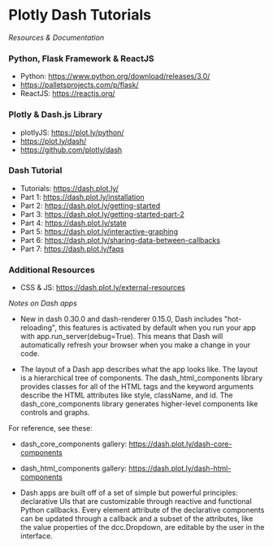 # Plotly Dash Tutorials


_Resources & Documentation_

### Python, Flask Framework & ReactJS
- Python: https://www.python.org/download/releases/3.0/
- https://palletsprojects.com/p/flask/
- ReactJS: https://reactjs.org/

### Plotly & Dash.js Library
- plotlyJS: https://plot.ly/python/
- https://plot.ly/dash/
- https://github.com/plotly/dash

### Dash Tutorial
- Tutorials: https://dash.plot.ly/
- Part 1: https://dash.plot.ly/installation
- Part 2: https://dash.plot.ly/getting-started
- Part 3: https://dash.plot.ly/getting-started-part-2
- Part 4: https://dash.plot.ly/state
- Part 5: https://dash.plot.ly/interactive-graphing
- Part 6: https://dash.plot.ly/sharing-data-between-callbacks
- Part 7: https://dash.plot.ly/faqs

### Additional Resources
- CSS & JS:  https://dash.plot.ly/external-resources


_Notes on Dash apps_

- New in dash 0.30.0 and dash-renderer 0.15.0, Dash includes "hot-reloading", this features
  is activated by default when you run your app with app.run_server(debug=True). This means
  that Dash will automatically refresh your browser when you make a change in your code.

- The layout of a Dash app describes what the app looks like. The layout is a hierarchical tree of components. The dash_html_components library provides classes for all of the HTML tags and the keyword arguments describe the HTML attributes like style, className, and id. The dash_core_components library generates higher-level components like controls and graphs.

For reference, see these:

- dash_core_components gallery: https://dash.plot.ly/dash-core-components

- dash_html_components gallery: https://dash.plot.ly/dash-html-components

- Dash apps are built off of a set of simple but powerful principles: declarative UIs that are customizable through reactive and functional Python callbacks. Every element attribute of the declarative components can be updated through a callback and a subset of the attributes, like the value properties of the dcc.Dropdown, are editable by the user in the interface.
